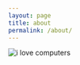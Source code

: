 ```yaml
---
layout: page
title: about
permalink: /about/
---
```


![i love computers]({{site.url}}/assets/img/i_love_computers.gif "i love computers")